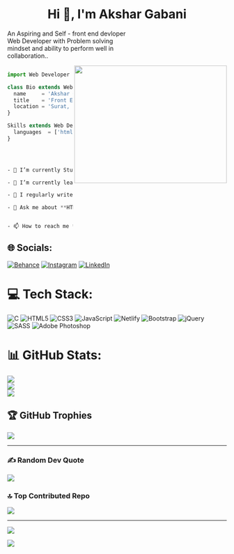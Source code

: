 
<img align="center" src='' />


<h1 align="center">Hi 👋, I'm Akshar Gabani</h1>
<span align="center">An Aspiring and Self - front end devloper<br/>
Web Developer with Problem solving<br/>
mindset and ability to perform well in<br/>
collaboration..</span>




 <p><img align="right" width="350" height="270"  src='https://media0.giphy.com/media/v1.Y2lkPTc5MGI3NjExMmQ0aHR0ZzVhbm44bWY1bmZienR3bGNuemY2ZHYwaGtmcTQ3ZmFoaSZlcD12MV9pbnRlcm5hbF9naWZfYnlfaWQmY3Q9Zw/qgQUggAC3Pfv687qPC/giphy.gif' /></p>


``` react.js

import Web Developer from 'India';

class Bio extends Web Developer {
  name     = 'Akshar Gabani';
  title    = 'Front End Devloper';
  location = 'Surat, India';
}

Skills extends Web Developer {
  languages  = ['html','css','boostrap','media query','tailwind','JavaScript'];
}

```

```css


 
- 🔭 I’m currently Student on ** Red & White Multimedia education**

- 🌱 I’m currently learning ** Javascript **

- 📝 I regularly write articles on [Medium](Medium)

- 💬 Ask me about **HTML,CSS,JavaScript**


- 📫 How to reach me **akshargabani942@gmail.com**

  ```

## 🌐 Socials:
[![Behance](https://img.shields.io/badge/Behance-1769ff?logo=behance&logoColor=white)](https://behance.net/akshargabani1) [![Instagram](https://img.shields.io/badge/Instagram-%23E4405F.svg?logo=Instagram&logoColor=white)](https://instagram.com/akshar_gabani__) [![LinkedIn](https://img.shields.io/badge/LinkedIn-%230077B5.svg?logo=linkedin&logoColor=white)](https://linkedin.com/in/akshar-gabani-149477253) 

# 💻 Tech Stack:
![C](https://img.shields.io/badge/c-%2300599C.svg?style=for-the-badge&logo=c&logoColor=white) ![HTML5](https://img.shields.io/badge/html5-%23E34F26.svg?style=for-the-badge&logo=html5&logoColor=white) ![CSS3](https://img.shields.io/badge/css3-%231572B6.svg?style=for-the-badge&logo=css3&logoColor=white) ![JavaScript](https://img.shields.io/badge/javascript-%23323330.svg?style=for-the-badge&logo=javascript&logoColor=%23F7DF1E) ![Netlify](https://img.shields.io/badge/netlify-%23000000.svg?style=for-the-badge&logo=netlify&logoColor=#00C7B7) ![Bootstrap](https://img.shields.io/badge/bootstrap-%23563D7C.svg?style=for-the-badge&logo=bootstrap&logoColor=white) ![jQuery](https://img.shields.io/badge/jquery-%230769AD.svg?style=for-the-badge&logo=jquery&logoColor=white) ![SASS](https://img.shields.io/badge/SASS-hotpink.svg?style=for-the-badge&logo=SASS&logoColor=white) ![Adobe Photoshop](https://img.shields.io/badge/adobephotoshop-%2331A8FF.svg?style=for-the-badge&logo=adobephotoshop&logoColor=white)
# 📊 GitHub Stats:
![](https://github-readme-stats.vercel.app/api?username=akshar2528&theme=tokyonight&hide_border=true&include_all_commits=true&count_private=false)<br/>
![](https://github-readme-streak-stats.herokuapp.com/?user=akshar2528&theme=tokyonight&hide_border=true)<br/>
![](https://github-readme-stats.vercel.app/api/top-langs/?username=akshar2528&theme=tokyonight&hide_border=true&include_all_commits=true&count_private=false&layout=compact)

## 🏆 GitHub Trophies
![](https://github-profile-trophy.vercel.app/?username=akshar2528&theme=radical&no-frame=false&no-bg=true&margin-w=4)

---

### ✍️ Random Dev Quote
![](https://quotes-github-readme.vercel.app/api?type=horizontal&theme=radical)

### 🔝 Top Contributed Repo
![](https://github-contributor-stats.vercel.app/api?username=akshar2528&limit=5&theme=dark&combine_all_yearly_contributions=true)

---
[![](https://visitcount.itsvg.in/api?id=akshar2528&icon=0&color=0)](https://visitcount.itsvg.in)

<!-- Proudly created with GPRM ( https://gprm.itsvg.in ) -->

[![](https://visitcount.itsvg.in/api?id=akshar2528&icon=0&color=0)](https://visitcount.itsvg.in)





<!-- Proudly created with GPRM ( https://gprm.itsvg.in ) -->
